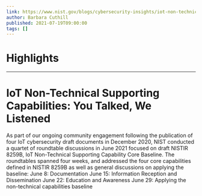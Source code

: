 ```yaml
---
link: https://www.nist.gov/blogs/cybersecurity-insights/iot-non-technical-supporting-capabilities-you-talked-we-listened
author: Barbara Cuthill
published: 2021-07-19T09:00:00
tags: []
---
```

# Highlights


---
# IoT Non-Technical Supporting Capabilities: You Talked, We Listened
As part of our ongoing community engagement following the publication of four IoT cybersecurity draft documents in December 2020, NIST conducted a quartet of roundtable discussions in June 2021 focused on draft NISTIR 8259B, IoT Non-Technical Supporting Capability Core Baseline. The roundtables spanned four weeks, and addressed the four core capabilities defined in NISTIR 8259B as well as general discussions on applying the baseline: June 8: Documentation June 15: Information Reception and Dissemination June 22: Education and Awareness June 29: Applying the non-technical capabilities baseline